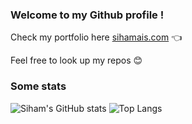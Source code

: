 ### Welcome to my Github profile !

Check my portfolio here [sihamais.com](https://sihamais.com) :point_left:

Feel free to look up my repos :blush:

### Some stats
![Siham's GitHub stats](https://github-readme-stats.vercel.app/api?username=sihamais&count_private=true&show_icons=true&hide=stars,issues&theme=tokyonight)
![Top Langs](https://github-readme-stats.vercel.app/api/top-langs/?username=sihamais&layout=compact&hide=Vue,Assembly&theme=tokyonight)

